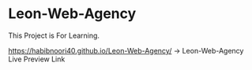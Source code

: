 # Leon-Web-Agency
This Project is For Learning.

https://habibnoori40.github.io/Leon-Web-Agency/ -> Leon-Web-Agency Live Preview Link
